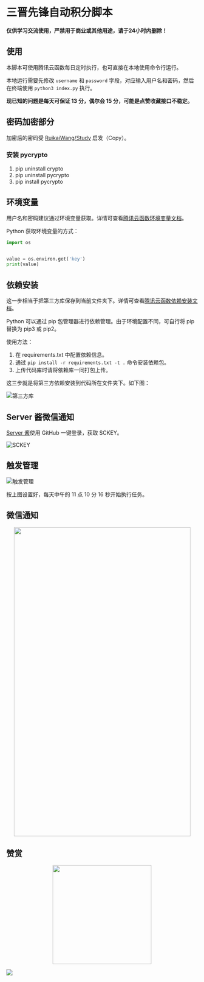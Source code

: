 # **三晋先锋**自动积分脚本

**仅供学习交流使用，严禁用于商业或其他用途，请于24小时内删除！**

## 使用

本脚本可使用腾讯云函数每日定时执行，也可直接在本地使用命令行运行。

本地运行需要先修改 `username` 和 `password` 字段，对应输入用户名和密码，然后在终端使用 `python3 index.py` 执行。

**现已知的问题是每天可保证 13 分，偶尔会 15 分，可能是点赞收藏接口不稳定。**

## 密码加密部分

加密后的密码受 [RuikaiWang/Study](https://github.com/RuikaiWang/Study) 启发（Copy）。

### 安装 pycrypto

1. pip uninstall crypto
2. pip uninstall pycrypto
3. pip install pycrypto

## 环境变量

用户名和密码建议通过环境变量获取。详情可查看[腾讯云函数环境变量文档](https://cloud.tencent.com/document/product/583/30228)。

Python 获取环境变量的方式：

```python
import os


value = os.environ.get('key')
print(value)
```

## 依赖安装

这一步相当于把第三方库保存到当前文件夹下。详情可查看[腾讯云函数依赖安装文档](https://cloud.tencent.com/document/product/583/39780)。

Python 可以通过 pip 包管理器进行依赖管理。由于环境配置不同，可自行将 pip 替换为 pip3 或 pip2。

使用方法：
1. 在 requirements.txt 中配置依赖信息。
2. 通过 `pip install -r requirements.txt -t .` 命令安装依赖包。
3. 上传代码库时请将依赖库一同打包上传。

这三步就是将第三方依赖安装到代码所在文件夹下。如下图：

![第三方库](https://i.loli.net/2020/12/28/92hpksd8n7Ie6F5.png)

## Server 酱微信通知

[Server 酱](http://sc.ftqq.com/3.version)使用 GitHub 一键登录，获取 SCKEY。

![SCKEY](https://i.loli.net/2020/12/28/XuO3eUF4yJ1Dt8P.jpg)

## 触发管理

![触发管理](https://i.loli.net/2020/12/28/nsdFNgaqDJX4uiI.jpg)

按上图设置好，每天中午的 11 点 10 分 16 秒开始执行任务。

## 微信通知

<div align=center><img width="465" height="812" src="https://i.loli.net/2020/12/28/ldYM28zmhrgCvoT.jpg"></div>

## 赞赏

<div align=center><img width="260" height="260" src="https://i.loli.net/2021/01/12/ykHU2RSXoCZFfxr.jpg"></div>

![](https://i.loli.net/2020/06/17/ZpwDfJmCGEoKqnb.png)
